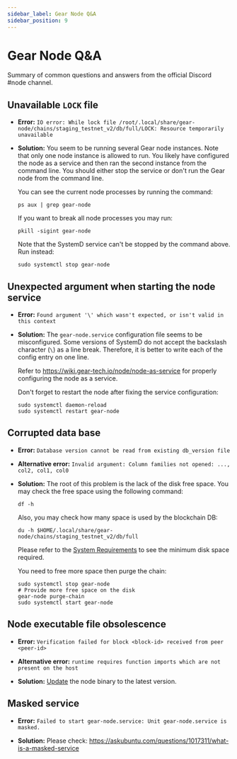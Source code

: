 ```yaml
---
sidebar_label: Gear Node Q&A
sidebar_position: 9
---
```


# Gear Node Q&A

Summary of common questions and answers from the official Discord #node channel.

## Unavailable `LOCK` file

- **Error:** `IO error: While lock file /root/.local/share/gear-node/chains/staging_testnet_v2/db/full/LOCK: Resource temporarily unavailable`

- **Solution:** You seem to be running several Gear node instances. Note that only one node instance is allowed to run. You likely have configured the node as a service and then ran the second instance from the command line. You should either stop the service or don't run the Gear node from the command line.

    You can see the current node processes by running the command:

    ```shell
    ps aux | grep gear-node
    ```

    If you want to break all node processes you may run:

    ```shell
    pkill -sigint gear-node
    ```

    Note that the SystemD service can't be stopped by the command above. Run instead:

    ```shell
    sudo systemctl stop gear-node
    ```

## Unexpected argument when starting the node service

- **Error:** `Found argument '\' which wasn't expected, or isn't valid in this context`

- **Solution:** The `gear-node.service` configuration file seems to be misconfigured. Some versions of SystemD do not accept the backslash character (`\`) as a line break. Therefore, it is better to write each of the config entry on one line.

    Refer to https://wiki.gear-tech.io/node/node-as-service for properly configuring the node as a service.

    Don't forget to restart the node after fixing the service configuration:

    ```shell
    sudo systemctl daemon-reload
    sudo systemctl restart gear-node
    ```

## Corrupted data base

- **Error:** `Database version cannot be read from existing db_version file`

- **Alternative error:** `Invalid argument: Column families not opened: ..., col2, col1, col0`

- **Solution:** The root of this problem is the lack of the disk free space. You may check the free space using the following command:

    ```shell
    df -h
    ```

    Also, you may check how many space is used by the blockchain DB:

    ```shell
    du -h $HOME/.local/share/gear-node/chains/staging_testnet_v2/db/full
    ```

    Please refer to the [System Requirements](/docs/node/setting-up#system-requirements) to see the minimum disk space required.

    You need to free more space then purge the chain:

    ```shell
    sudo systemctl stop gear-node
    # Provide more free space on the disk
    gear-node purge-chain
    sudo systemctl start gear-node
    ```

## Node executable file obsolescence

- **Error:** `Verification failed for block <block-id> received from peer <peer-id>`

- **Alternative error:** `runtime requires function imports which are not present on the host`

- **Solution:** [Update](/docs/node/node-as-service#update-the-node-with-the-new-version) the node binary to the latest version.

## Masked service

- **Error:** `Failed to start gear-node.service: Unit gear-node.service is masked.`

- **Solution:** Please check: https://askubuntu.com/questions/1017311/what-is-a-masked-service
